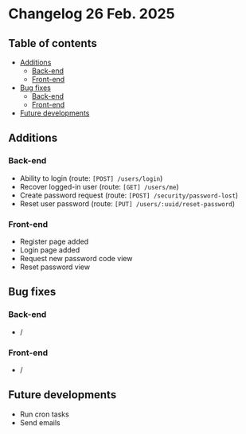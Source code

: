 # Changelog 26 Feb. 2025

## Table of contents
- [Additions](#additions)
  - [Back-end](#back-end)
  - [Front-end](#front-end)
- [Bug fixes](#bug-fixes)
  - [Back-end](#back-end-1)
  - [Front-end](#front-end-1)
- [Future developments](#future-developments)

## Additions
### Back-end
- Ability to login (route: `[POST] /users/login`)
- Recover logged-in user (route: `[GET] /users/me`)
- Create password request (route: `[POST] /security/password-lost`)
- Reset user password (route: `[PUT] /users/:uuid/reset-password`)

### Front-end
- Register page added
- Login page added
- Request new password code view
- Reset password view

## Bug fixes
### Back-end
- /

### Front-end
- /

## Future developments
- Run cron tasks
- Send emails

